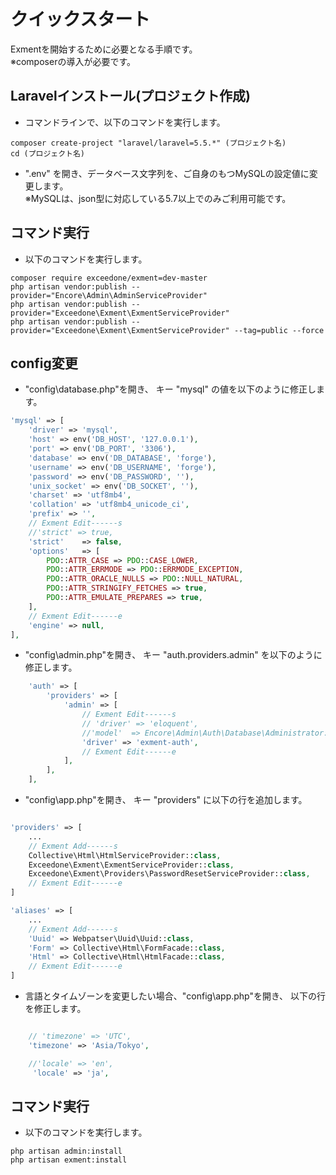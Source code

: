 # クイックスタート
Exmentを開始するために必要となる手順です。  
※composerの導入が必要です。

## Laravelインストール(プロジェクト作成)
- コマンドラインで、以下のコマンドを実行します。

~~~
composer create-project "laravel/laravel=5.5.*" (プロジェクト名)
cd (プロジェクト名)
~~~

- ".env" を開き、データベース文字列を、ご自身のもつMySQLの設定値に変更します。  
※MySQLは、json型に対応している5.7以上でのみご利用可能です。

## コマンド実行
- 以下のコマンドを実行します。

~~~
composer require exceedone/exment=dev-master
php artisan vendor:publish --provider="Encore\Admin\AdminServiceProvider"
php artisan vendor:publish --provider="Exceedone\Exment\ExmentServiceProvider"
php artisan vendor:publish --provider="Exceedone\Exment\ExmentServiceProvider" --tag=public --force
~~~

## config変更

- "config\database.php"を開き、 キー "mysql" の値を以下のように修正します。

~~~ php
'mysql' => [
    'driver' => 'mysql',
    'host' => env('DB_HOST', '127.0.0.1'),
    'port' => env('DB_PORT', '3306'),
    'database' => env('DB_DATABASE', 'forge'),
    'username' => env('DB_USERNAME', 'forge'),
    'password' => env('DB_PASSWORD', ''),
    'unix_socket' => env('DB_SOCKET', ''),
    'charset' => 'utf8mb4',
    'collation' => 'utf8mb4_unicode_ci',
    'prefix' => '',
    // Exment Edit------s
    //'strict' => true,
    'strict'    => false,
    'options'   => [
        PDO::ATTR_CASE => PDO::CASE_LOWER,
        PDO::ATTR_ERRMODE => PDO::ERRMODE_EXCEPTION,
        PDO::ATTR_ORACLE_NULLS => PDO::NULL_NATURAL,
        PDO::ATTR_STRINGIFY_FETCHES => true,
        PDO::ATTR_EMULATE_PREPARES => true,
    ],
    // Exment Edit------e
    'engine' => null,
],

~~~


- "config\admin.php"を開き、 キー "auth.providers.admin" を以下のように修正します。

~~~ php
    'auth' => [
        'providers' => [
            'admin' => [
                // Exment Edit------s
                // 'driver' => 'eloquent',
                //'model'  => Encore\Admin\Auth\Database\Administrator::class,
                'driver' => 'exment-auth',
                // Exment Edit------e
            ],
        ],
    ],
~~~


- "config\app.php"を開き、 キー "providers" に以下の行を追加します。

~~~ php

'providers' => [
    ...
    // Exment Add------s
    Collective\Html\HtmlServiceProvider::class,
    Exceedone\Exment\ExmentServiceProvider::class,
    Exceedone\Exment\Providers\PasswordResetServiceProvider::class,
    // Exment Edit------e
]

'aliases' => [
    ...
    // Exment Add------s
    'Uuid' => Webpatser\Uuid\Uuid::class,
    'Form' => Collective\Html\FormFacade::class,
    'Html' => Collective\Html\HtmlFacade::class,
    // Exment Edit------e
]

~~~


- 言語とタイムゾーンを変更したい場合、"config\app.php"を開き、 以下の行を修正します。

~~~ php

    // 'timezone' => 'UTC',
    'timezone' => 'Asia/Tokyo',

    //'locale' => 'en',
     'locale' => 'ja',

~~~


## コマンド実行
- 以下のコマンドを実行します。

~~~
php artisan admin:install
php artisan exment:install
~~~
